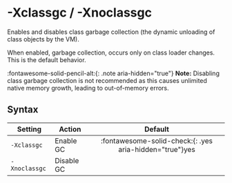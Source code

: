 <!--
* Copyright (c) 2017, 2021 IBM Corp. and others
*
* This program and the accompanying materials are made
* available under the terms of the Eclipse Public License 2.0
* which accompanies this distribution and is available at
* https://www.eclipse.org/legal/epl-2.0/ or the Apache
* License, Version 2.0 which accompanies this distribution and
* is available at https://www.apache.org/licenses/LICENSE-2.0.
*
* This Source Code may also be made available under the
* following Secondary Licenses when the conditions for such
* availability set forth in the Eclipse Public License, v. 2.0
* are satisfied: GNU General Public License, version 2 with
* the GNU Classpath Exception [1] and GNU General Public
* License, version 2 with the OpenJDK Assembly Exception [2].
*
* [1] https://www.gnu.org/software/classpath/license.html
* [2] http://openjdk.java.net/legal/assembly-exception.html
*
* SPDX-License-Identifier: EPL-2.0 OR Apache-2.0 OR GPL-2.0 WITH
* Classpath-exception-2.0 OR LicenseRef-GPL-2.0 WITH Assembly-exception
-->

# -Xclassgc / -Xnoclassgc

Enables and disables class garbage collection (the dynamic unloading of class objects by the VM). 

When enabled, garbage collection, occurs only on class loader changes. This is the default behavior.

:fontawesome-solid-pencil-alt:{: .note aria-hidden="true"} **Note:** Disabling class garbage collection is not recommended as this causes unlimited native memory growth, leading to out-of-memory errors.

## Syntax

| Setting      | Action     | Default                                                                            |
|--------------|------------|:----------------------------------------------------------------------------------:|
|`-Xclassgc`   | Enable GC  | :fontawesome-solid-check:{: .yes aria-hidden="true"}<span class="sr-only">yes</span> |
|`-Xnoclassgc` | Disable GC |                                                                                    |



<!-- ==== END OF TOPIC ==== xclassgc.md ==== -->
<!-- ==== END OF TOPIC ==== xnoclassgc.md ==== -->
